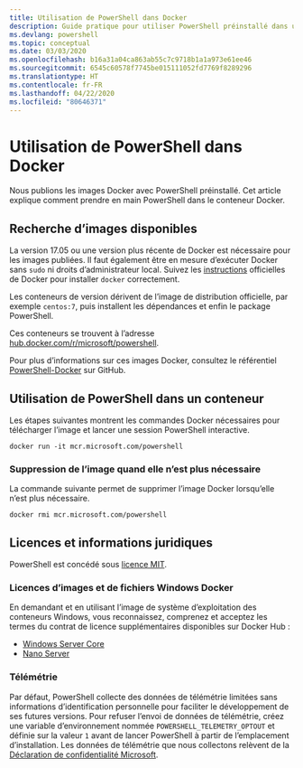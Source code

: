 ```yaml
---
title: Utilisation de PowerShell dans Docker
description: Guide pratique pour utiliser PowerShell préinstallé dans une image Docker.
ms.devlang: powershell
ms.topic: conceptual
ms.date: 03/03/2020
ms.openlocfilehash: b16a31a04ca863ab55c7c9718b1a1a973e61ee46
ms.sourcegitcommit: 6545c60578f7745be015111052fd7769f8289296
ms.translationtype: HT
ms.contentlocale: fr-FR
ms.lasthandoff: 04/22/2020
ms.locfileid: "80646371"
---
```

# <a name="using-powershell-in-docker"></a>Utilisation de PowerShell dans Docker

Nous publions les images Docker avec PowerShell préinstallé. Cet article explique comment prendre en main PowerShell dans le conteneur Docker.

## <a name="finding-available-images"></a>Recherche d’images disponibles

La version 17.05 ou une version plus récente de Docker est nécessaire pour les images publiées. Il faut également être en mesure d’exécuter Docker sans `sudo` ni droits d’administrateur local. Suivez les [instructions][install] officielles de Docker pour installer `docker` correctement.

Les conteneurs de version dérivent de l’image de distribution officielle, par exemple `centos:7`, puis installent les dépendances et enfin le package PowerShell.

Ces conteneurs se trouvent à l’adresse [hub.docker.com/r/microsoft/powershell][docker-release].

Pour plus d’informations sur ces images Docker, consultez le référentiel [PowerShell-Docker][PowerShell-Docker] sur GitHub.

## <a name="using-powershell-in-a-container"></a>Utilisation de PowerShell dans un conteneur

Les étapes suivantes montrent les commandes Docker nécessaires pour télécharger l’image et lancer une session PowerShell interactive.

```console
docker run -it mcr.microsoft.com/powershell
```

### <a name="remove-the-image-when-no-longer-needed"></a>Suppression de l’image quand elle n’est plus nécessaire

La commande suivante permet de supprimer l’image Docker lorsqu’elle n’est plus nécessaire.

```console
docker rmi mcr.microsoft.com/powershell
```

## <a name="legal-and-licensing"></a>Licences et informations juridiques

PowerShell est concédé sous [licence MIT][].

### <a name="windows-docker-file-and-image-licenses"></a>Licences d’images et de fichiers Windows Docker

En demandant et en utilisant l’image de système d’exploitation des conteneurs Windows, vous reconnaissez, comprenez et acceptez les termes du contrat de licence supplémentaires disponibles sur Docker Hub :

- [Windows Server Core][Window Server Core]
- [Nano Server][Nano Server]

### <a name="telemetry"></a>Télémétrie

Par défaut, PowerShell collecte des données de télémétrie limitées sans informations d’identification personnelle pour faciliter le développement de ses futures versions. Pour refuser l’envoi de données de télémétrie, créez une variable d’environnement nommée `POWERSHELL_TELEMETRY_OPTOUT` et définie sur la valeur `1` avant de lancer PowerShell à partir de l’emplacement d’installation. Les données de télémétrie que nous collectons relèvent de la [Déclaration de confidentialité Microsoft][privacy].

<!-- link references -->
[install]: https://docs.docker.com/engine/installation/
[docker-release]: https://hub.docker.com/r/microsoft/powershell/
[appinsights]: https://azure.microsoft.com/services/application-insights/
[Licence MIT]: https://github.com/PowerShell/PowerShell/tree/master/LICENSE.txt
[PowerShell-Docker]: https://github.com/PowerShell/PowerShell-Docker
[Window Server Core]: https://hub.docker.com/r/microsoft/windowsservercore/
[Nano Server]: https://hub.docker.com/r/microsoft/nanoserver/
[privacy]: https://privacy.microsoft.com/privacystatement/
